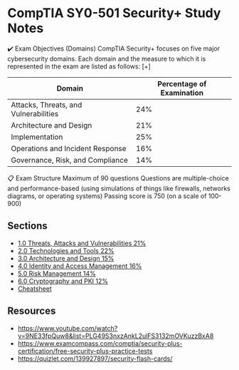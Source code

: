 # CompTIA SY0-501 Security+ Study Notes
✔️ Exam Objectives (Domains)
CompTIA Security+ focuses on five major cybersecurity domains. Each domain and the measure to which it is represented in the exam are listed as follows: [+]

| Domain                                | Percentage of Examination|
| --------------------- | -----------------------------------------|
| Attacks, Threats, and Vulnerabilities	| 24%                      |
| Architecture and Design	            | 21%                      |
| Implementation	                    | 25%                      |
| Operations and Incident Response	    | 16%                      |
| Governance, Risk, and Compliance    	| 14%                      |   


📋 Exam Structure
Maximum of 90 questions
Questions are multiple-choice and performance-based (using simulations of things like firewalls, networks diagrams, or operating systems)
Passing score is 750 (on a scale of 100-900)
## Sections

* [1.0 Threats, Attacks and Vulnerabilities 21%](s1_threats_attacks_vulns.md)
* [2.0 Technologies and Tools 22%](s2_techs_tools.md)
* [3.0 Architecture and Design 15%](s3_architecture_design.md)
* [4.0 Identity and Access Management 16%](s4_identity_access_manag.md)
* [5.0 Risk Management 14%](s5_risk_management.md)
* [6.0 Cryptography and PKI 12%](s6_crypto_pki.md)
* [Cheatsheet](cheatsheet.md)

## Resources

* https://www.youtube.com/watch?v=9NE33fpQuw8&list=PLG49S3nxzAnkL2ulFS3132mOVKuzzBxA8
* https://www.examcompass.com/comptia/security-plus-certification/free-security-plus-practice-tests
* https://quizlet.com/139927897/security-flash-cards/

